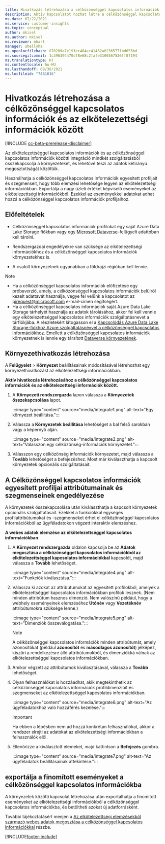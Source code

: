 ```yaml
---
title: Hivatkozás létrehozása a célközönséggel kapcsolatos információk és az elkötelezettségi információk között
description: Aktív kapcsolatot hozhat létre a célközönséggel kapcsolatos információk és az elkötelezettségi információk között, hogy lehetővé tegye az adatok kétirányú megosztását.
ms.date: 07/22/2021
ms.service: customer-insights
ms.topic: conceptual
author: mkisel
ms.author: mkisel
ms.reviewer: mhart
manager: shellyha
ms.openlocfilehash: 870209a7e19fec464ec41462a02365771bd653bd
ms.sourcegitcommit: 1c396394470df8e68c2fafe3106567536ff87194
ms.translationtype: HT
ms.contentlocale: hu-HU
ms.lasthandoff: 08/30/2021
ms.locfileid: "7461016"
---
```

# <a name="create-a-link-between-audience-insights-and-engagement-insights"></a>Hivatkozás létrehozása a célközönséggel kapcsolatos információk és az elkötelezettségi információk között

[!INCLUDE [cc-beta-prerelease-disclaimer](includes/cc-beta-prerelease-disclaimer.md)]

Az elkötelezettséggel kapcsolatos információk és az célközönséggel kapcsolatos információk közötti integráció mindkét szolgáltatásból összekapcsolja a környezeteket, és lehetővé teszi az adatok kétirányú megosztottságát közöttük.

Használhatja a célközönséggel kapcsolatos információk egyesített profiljait és szegmenseit, hogy több elemzési lehetősége legyen az elkötelezettségi információkban. Exportálja a nagy üzleti értéket képviselő eseményeket az elkötelezettségi információkból. Ezekkel az eseményekkel adatokat adhat hozzá a célközönséggel kapcsolatos információk profiljaihoz.

## <a name="prerequisites"></a>Előfeltételek

- Célközönséggel kapcsolatos információk profilokat egy saját Azure Data Lake Storage fiókban vagy egy [Microsoft Dataverse](/powerapps/maker/data-platform/data-platform-intro.md)&ndash;felügyelt adattóban kell tárolni. 

- Rendszergazdai engedélyekre van szüksége az elkötelezettségi információkhoz és a célközönséggel kapcsolatos információk környezetekhez is.

- A csatolt környezetnek ugyanabban a földrajzi régióban kell lennie.

> [!NOTE]
> - Ha a célközönséggel kapcsolatos információk előfizetése egy próbaverzió, amely, a célközönséggel kapcsolatos információk belülről kezelt adattavát használja, vegye fel velünk a kapcsolatot az [pirequest@microsoft.com](mailto:pirequest@microsoft.com) e-mail-címen segítségért. 
> - Ha a célközönséggel kapcsolatos információk saját Azure Data Lake Storage tárhelyét használja az adatok tárolásához, akkor fel kell vennie egy elkötelezettséggel kapcsolatos információk szolgáltatásnevet a tárfiókjába. A részletekért látogasson el a [Kapcsolódás Azure Data Lake Storage-fiókhoz Azure szolgáltatásnévvel a célközönséggel kapcsolatos információkhoz](../audience-insights/connect-service-principal.md). Emellett a célközönséggel kapcsolatos információk környezetnek is lennie egy társított [Dataverse környezetének](../audience-insights/get-started-paid.md). 

## <a name="create-an-environment-link"></a>Környezethivatkozás létrehozása

A **Felügyelet** > **Környezet** beállításainak módosításával létrehozhat egy környezethivatkozást az elkötelezettségi információkban.

**Aktív hivatkozás létrehozásához a célközönséggel kapcsolatos információk és az elkötelezettségi információk között.**

1. A **Környezeti rendszergazda** lapon válassza a **Környezetek összekapcsolása** lapot.

    :::image type="content" source="media/integrate1.png" alt-text="Egy környezet beállítása.":::

1. Válassza a **Környezetek beállítása** lehetőséget a bal felső sarokban vagy a képernyő alján.

     :::image type="content" source="media/integrate2.png" alt-text="Válasszon egy célközönség-információk környezetet.":::

1. Válasszon egy célközönség információk környezetet, majd válassza a **Tovább** lehetőséget a befejezéshez. Most már kiválaszthatja a kapcsolt környezetek opcionális szolgáltatásait.
 
## <a name="enable-audience-insights-unified-profiles-attributes-and-segments"></a>A Célközönséggel kapcsolatos információk egyesített profiljai attribútumainak és szegmenseinek engedélyezése

A környezetek összekapcsolása után kiválaszthatja a kapcsolt környezetek opcionális szolgáltatásait. Ezekkel a funkciókkal egységes profilattribútumokat és -szegmenseket érhet el célközönséggel kapcsolatos információkból az ügyféladatokon végzett interaktív elemzéshez.

**A webes adatok elemzése az elkötelezettséggel kapcsolatos információkban**

1. A **Környezet rendszergazda** oldalon kapcsolja be az **Adatok megosztása a célközönséggel kapcsolatos információkból az elkötelezettséggel kapcsolatos információkkal** kapcsolót, majd válassza a **Tovább** lehetőséget.

    :::image type="content" source="media/integrate4.png" alt-text="Funkciók kiválasztása.":::

1. Válassza ki azokat az attribútumokat az egyesített profilokból, amelyek a elkötelezettséggel kapcsolatos információkban profilok lesznek. (Nem minden attribútum hasznos dimenzió. Nem valószínű például, hogy a webhely eseményeinek elemzéséhez **Utónév** vagy **Vezetéknév** attribútumokra szüksége lenne.)

    :::image type="content" source="media/integrate5.png" alt-text="Dimenziók összeválogatása.":::

   >[!NOTE]
   > A célközönséggel kapcsolatos információk minden attribútumát, amely azonosítókat (például **azonosítót** és **másodlagos azonosítót**) jelképez, kiszűri a rendelkezésre álló attribútumokból, és dimenziókká válnak az elkötelezettséggel kapcsolatos információkban.

1. Amikor végzett az attribútumok kiválasztásával, válassza a **Tovább** lehetőséget.
1. Olyan felhasználókat is hozzáadhat, akik megtekinthetik az célközönséggel kapcsolatos információk profildimenzióit és szegmenseket az elkötelezettséggel kapcsolatos információkban.

    :::image type="content" source="media/integrate6.png" alt-text="Az ügyféladatokhoz való hozzáférés kezelése.":::

   > [!IMPORTANT]
   > Ha ebben a lépésben nem ad hozzá konkrétan felhasználókat, akkor a rendszer elrejti az adatokat az elkötelezettségi információkban a felhasználók elől.

1. Ellenőrizze a kiválasztott elemeket, majd kattintson a **Befejezés** gombra.

    :::image type="content" source="media/integrate7.png" alt-text="Az ügyféladatok beállításainak áttekintése.":::

## <a name="export-refined-events-to-audience-insights"></a>exportálja a finomított eseményeket a célközönséggel kapcsolatos információkba

A környezetek közötti kapcsolat létrehozása után exportálhatja a finomított eseményeket az elkötelezettségi információkból a célközönséggel kapcsolatos információkba, és betöltheti azokat új adatforrásként. 

További tájékoztatásért menjen a [Az elkötelezettségi elemzésekből származó webes adatok megosztása a célközönséggel kapcsolatos információkkal](../audience-insights/integrate-engagement-insights.md) részbe.

<!--
## Share engagement insights refined events with audience insights

After you create a link between environments, a new option becomes available for you to share [refined events](refined-events.md) with audience insights.

Consider the following when creating refined events for audience insights: 

- Provide a meaningful name for the refined event. It will be used as an activity name in audience insights.
- Select at least the following properties to create an activity in audience insights: 
    - Signal.Action.Name indicates the activity details.
    - Signal.User.Id maps with the customer ID.
    - Signal.View.Uri is a web address as a basis for segments or measures.
    - Signal.Export.Id is a primary key for events.
    - Signal.Timestamp determines the date and time for the activity.

To share refined events:

1. From the engagement insights menu, select **Data** and then select the **Events** tab.
2. On the **Action** menu, select **Share as activity**.

    :::image type="content" source="media/integrate8.png" alt-text="Data shared events settings.":::

3. You can view and stop actively shared events on the **Export and Sharing** tab.
4. -- per Michael K, we need a mock here (Mukesh needs to update to reflect what happens in AUI once a user shares a refined event (i.e. no longer AUI, data wrangler needs to go discover data in the storage, the shared event is available as a DS and entity, correct?)

### Attach refined events shared as activities to unified profiles in audience insights

You can bring customer web activity data from engagement insights into audience insights. In addition to transactional, demographic, or behavioral data, you can view activities on the web in unified customer profiles. You can then use these profiles to get insights such as segments, measures, and predictions for audience activation.

Follow the steps in [data unification](../audience-insights/data-unification.md) to map, match, and merge website authentication information to unified profiles in audience insights.

You can also share refined events that are now available in audience insights, identified as data sources and entities. 

Next, you can relate event data from engagement insights as unified activities in customer profiles.

### Relate refined event data as an activity of a customer profile

After unifying the data, you can configure the activity for the customer profile. For more information, go to [Customer activities](../audience-insights/activities.md).

:::image type="content" source="media/web-event-activity.png" alt-text="Activities page with expanded Edit activity pane.":::

Next, configure the new activity by using mapping elements: 

- **Primary Key**: Signal.Export.Id, a unique ID that is available for every event record in engagement insights. This property is automatically generated.

- **Timestamp**: Signal.Timestamp in the event property.

- **Event**: Signal.Name, the event name that you want to track.

- **Web address**: Signal.View.Uri that refers to the URI of the page that created the event.

- **Details**: Signal.Action.Name to represent the information to associate with the event. The selected property in this case indicates that the event is for email promotion.

- **Activity type**: In this example, we choose the existing activity type WebLog. This selection is a useful filter option to run prediction models or create segments based on this activity type.

- **Set up relationship**: This important setting ties the activity to existing customer profiles. **Signal.User.Id** is the identifier configured in the SDK to be collected. It relates to the user ID in other data sources that are configured in audience insights. 

This example configures the relationship between Signal.User.Id and RetailCustomers:CustomerRetailId, which is the primary key that was identified in the map step of the data unification process.

After processing the activities, you can review customer records and open a customer card to see activities from engagement insights in the timeline. 

> [!TIP]
> To find a customer ID that has an engagement insights activity, go to **Entities** and preview the data for the UnifiedActivity entity. **ActivityTypeDisplay = WebLog** contains the engagement insights activity configured in the preceding example. Copy the customer ID for one of those records and search<!--note from editor: Edit okay? I couldn't quite follow this.-- > for that ID on the **Customers** page.

--> 

[!INCLUDE[footer-include](../includes/footer-banner.md)]
